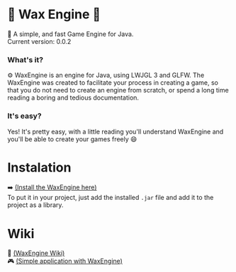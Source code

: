 # 🍵 Wax Engine 🍵
💫 A simple, and fast Game Engine for Java.
<br/>
Current version: 0.0.2

### What's it?
⚙️ WaxEngine is an engine for Java, using LWJGL 3 and GLFW.
The WaxEngine was created to facilitate your process in creating a game, so that you do not need to create an engine from scratch, or spend a long time reading a boring and tedious documentation.

### It's easy?
Yes! It's pretty easy, with a little reading you'll understand WaxEngine and you'll be able to create your games freely 😄

# Instalation
➡️ [(Install the WaxEngine here)](https://github.com/AndradeSig/WaxEngine/releases/download/Lib/WaxEngine.jar)
<br/>
To put it in your project, just add the installed `.jar` file and add it to the project as a library.


# Wiki
📒 [(WaxEngine Wiki)](https://github.com/AndradeSig/WaxEngine/blob/master/Wiki.md)
<br/>
🎮 [(Simple application with WaxEngine)](https://github.com/AndradeSig/WaxEngine/blob/master/First_Program_Readme.md)
